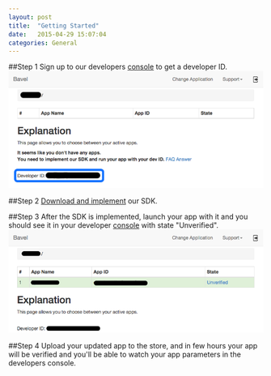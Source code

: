 ```yaml
---
layout: post
title:  "Getting Started"
date:   2015-04-29 15:07:04
categories: General
---
```


##Step 1
Sign up to our developers [console](http://www.bavel.io/developers) to get a developer ID.
![Developers Console](/images/dev_id.png)

##Step 2
[Download and implement](/download-and-install) our SDK.

##Step 3
After the SDK is implemented, launch your app with it and you should see it in your developer [console](http://www.bavel.io/developers) with state "Unverified".
![Developer Unverified](/images/dev_unverified.png)


##Step 4
Upload your updated app to the store, and in few hours your app will be verified and you'll be able to watch your app parameters in the developers console.
